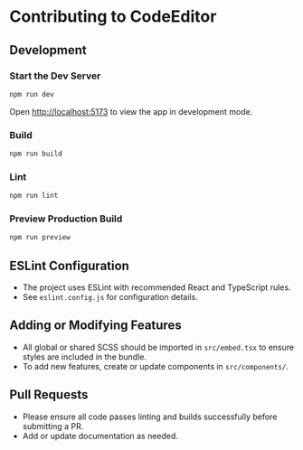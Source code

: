 # Contributing to CodeEditor

## Development

### Start the Dev Server

```sh
npm run dev
```

Open [http://localhost:5173](http://localhost:5173) to view the app in development mode.

### Build

```sh
npm run build
```

### Lint

```sh
npm run lint
```

### Preview Production Build

```sh
npm run preview
```

## ESLint Configuration

- The project uses ESLint with recommended React and TypeScript rules.
- See `eslint.config.js` for configuration details.

## Adding or Modifying Features

- All global or shared SCSS should be imported in `src/embed.tsx` to ensure styles are included in the bundle.
- To add new features, create or update components in `src/components/`.

## Pull Requests

- Please ensure all code passes linting and builds successfully before submitting a PR.
- Add or update documentation as needed.
